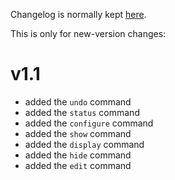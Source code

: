 Changelog is normally kept [here](https://github.com/Cervi-Robotics/interceptor/releases).

This is only for new-version changes:

# v1.1

* added the `undo` command
* added the `status` command
* added the `configure` command
* added the `show` command
* added the `display` command
* added the `hide` command
* added the `edit` command
